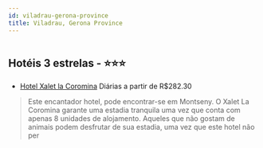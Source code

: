 ```yaml
---
id: viladrau-gerona-province
title: Viladrau, Gerona Province
---
```


<center><img src="http://photos.hotelbeds.com/giata/33/332626/332626a_hb_a_002.jpg" alt="" /></center>


## Hotéis 3 estrelas - ⭐️⭐️⭐️

-    [Hotel Xalet la Coromina](https://www.hurb.com/hoteis/viladrau/hotel-xalet-la-coromina-JNP-JP636121?cmp=18055) Diárias a partir de R$282.30
   > Este encantador hotel, pode encontrar-se em Montseny. O Xalet La Coromina garante uma estadia tranquila uma vez que conta com apenas 8 unidades de alojamento. Aqueles que não gostam de animais podem desfrutar de sua estadia, uma vez que este hotel não per
